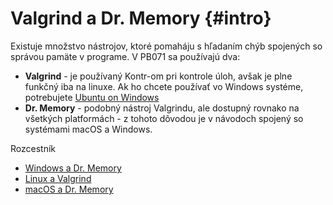 # Valgrind a Dr. Memory {#intro}                                                                                                                                                                                                                                                  

Existuje množstvo nástrojov, ktoré pomaháju s hľadaním chýb spojených so správou pamäte v programe. V PB071 sa používajú dva:

- **Valgrind** - je používaný Kontr-om pri kontrole úloh, avšak je plne funkčný iba na linuxe. Ak ho chcete používať vo Windows systéme, potrebujete [Ubuntu on Windows]()
- **Dr. Memory** - podobný nástroj Valgrindu, ale dostupný rovnako na všetkých platformách - z tohoto dôvodou je v návodoch spojený so systémami macOS a Windows.

Rozcestník
- [Windows a Dr. Memory](./memory-leaks/windows_drmemory.md)
- [Linux a Valgrind](./memory-leaks/linux_valgrind.md)
- [macOS a Dr. Memory](./memory-leaks/macos_drmemory.md)